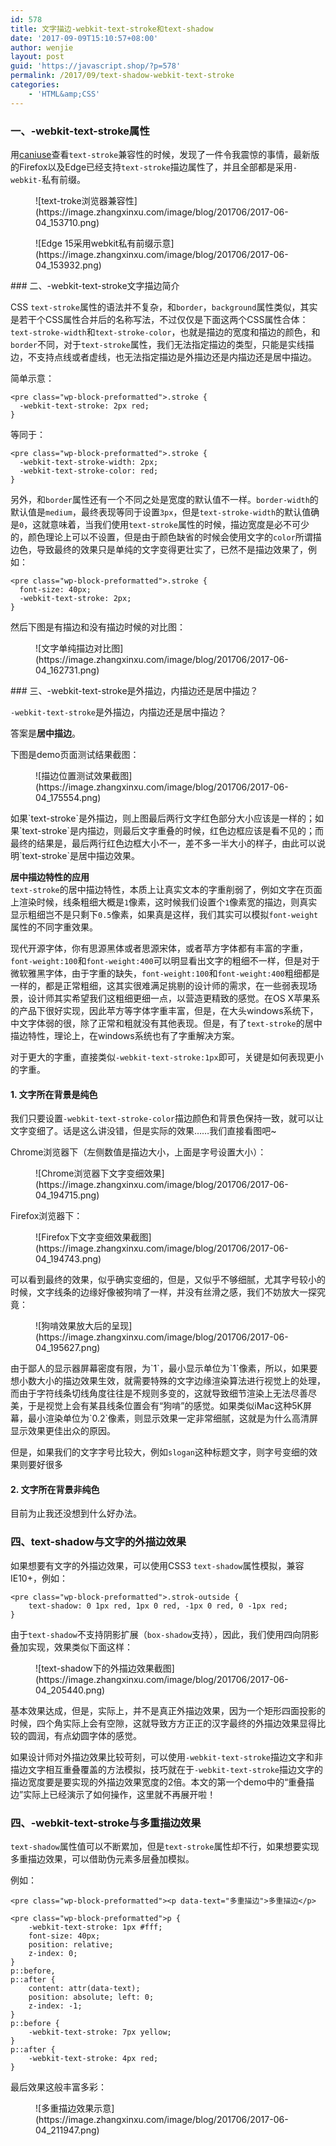 ```yaml
---
id: 578
title: 文字描边-webkit-text-stroke和text-shadow
date: '2017-09-09T15:10:57+08:00'
author: wenjie
layout: post
guid: 'https://javascript.shop/?p=578'
permalink: /2017/09/text-shadow-webkit-text-stroke
categories:
    - 'HTML&amp;CSS'
---
```


### 一、-webkit-text-stroke属性

用[caniuse](http://caniuse.com/#search=text-stroke)查看`text-stroke`兼容性的时候，发现了一件令我震惊的事情，最新版的Firefox以及Edge已经支持`text-stroke`描边属性了，并且全部都是采用`-webkit-`私有前缀。

<figure class="wp-block-image">![text-troke浏览器兼容性](https://image.zhangxinxu.com/image/blog/201706/2017-06-04_153710.png)</figure><figure class="wp-block-image">![Edge 15采用webkit私有前缀示意](https://image.zhangxinxu.com/image/blog/201706/2017-06-04_153932.png)</figure>### 二、-webkit-text-stroke文字描边简介

CSS `text-stroke`属性的语法并不复杂，和`border`，`background`属性类似，其实是若干个CSS属性合并后的名称写法，不过仅仅是下面这两个CSS属性合体：`text-stroke-width`和`text-stroke-color`，也就是描边的宽度和描边的颜色，和`border`不同，对于`text-stroke`属性，我们无法指定描边的类型，只能是实线描边，不支持点线或者虚线，也无法指定描边是外描边还是内描边还是居中描边。

简单示意：

```
<pre class="wp-block-preformatted">.stroke {
  -webkit-text-stroke: 2px red;
}
```

等同于：

```
<pre class="wp-block-preformatted">.stroke {
  -webkit-text-stroke-width: 2px;
  -webkit-text-stroke-color: red;
}
```

另外，和`border`属性还有一个不同之处是宽度的默认值不一样。`border-width`的默认值是`medium`，最终表现等同于设置`3px`，但是`text-stroke-width`的默认值确是`0`，这就意味着，当我们使用`text-stroke`属性的时候，描边宽度是必不可少的，颜色理论上可以不设置，但是由于颜色缺省的时候会使用文字的`color`所谓描边色，导致最终的效果只是单纯的文字变得更壮实了，已然不是描边效果了，例如：

```
<pre class="wp-block-preformatted">.stroke {
  font-size: 40px;
  -webkit-text-stroke: 2px;
}
```

然后下图是有描边和没有描边时候的对比图：

<figure class="wp-block-image">![文字单纯描边对比图](https://image.zhangxinxu.com/image/blog/201706/2017-06-04_162731.png)</figure>### 三、-webkit-text-stroke是外描边，内描边还是居中描边？

`-webkit-text-stroke`是外描边，内描边还是居中描边？

答案是**居中描边**。

下图是demo页面测试结果截图：

<figure class="wp-block-image">![描边位置测试效果截图](https://image.zhangxinxu.com/image/blog/201706/2017-06-04_175554.png)</figure>如果`text-stroke`是外描边，则上图最后两行文字红色部分大小应该是一样的；如果`text-stroke`是内描边，则最后文字重叠的时候，红色边框应该是看不见的；而最终的结果是，最后两行红色边框大小不一，差不多一半大小的样子，由此可以说明`text-stroke`是居中描边效果。

**居中描边特性的应用**  
`text-stroke`的居中描边特性，本质上让真实文本的字重削弱了，例如文字在页面上渲染时候，线条粗细大概是`1`像素，这时候我们设置个`1`像素宽的描边，则真实显示粗细岂不是只剩下`0.5`像素，如果真是这样，我们其实可以模拟`font-weight`属性的不同字重效果。

现代开源字体，你有思源黑体或者思源宋体，或者苹方字体都有丰富的字重，`font-weight:100`和`font-weight:400`可以明显看出文字的粗细不一样，但是对于微软雅黑字体，由于字重的缺失，`font-weight:100`和`font-weight:400`粗细都是一样的，都是正常粗细，这其实很难满足挑剔的设计师的需求，在一些弱表现场景，设计师其实希望我们这粗细更细一点，以营造更精致的感觉。在OS X苹果系的产品下很好实现，因此苹方等字体字重丰富，但是，在大头windows系统下，中文字体弱的很，除了正常和粗就没有其他表现。但是，有了`text-stroke`的居中描边特性，理论上，在windows系统也有了字重解决方案。

对于更大的字重，直接类似`-webkit-text-stroke:1px`即可，关键是如何表现更小的字重。

#### 1. 文字所在背景是纯色

我们只要设置`-webkit-text-stroke-color`描边颜色和背景色保持一致，就可以让文字变细了。话是这么讲没错，但是实际的效果……我们直接看图吧~

Chrome浏览器下（左侧数值是描边大小，上面是字号设置大小）：

<figure class="wp-block-image">![Chrome浏览器下文字变细效果](https://image.zhangxinxu.com/image/blog/201706/2017-06-04_194715.png)</figure>Firefox浏览器下：

<figure class="wp-block-image">![Firefox下文字变细效果截图](https://image.zhangxinxu.com/image/blog/201706/2017-06-04_194743.png)</figure>可以看到最终的效果，似乎确实变细的，但是，又似乎不够细腻，尤其字号较小的时候，文字线条的边缘好像被狗啃了一样，并没有丝滑之感，我们不妨放大一探究竟：

<figure class="wp-block-image">![狗啃效果放大后的呈现](https://image.zhangxinxu.com/image/blog/201706/2017-06-04_195627.png)</figure>由于鄙人的显示器屏幕密度有限，为`1`，最小显示单位为`1`像素，所以，如果要想小数大小的描边效果生效，就需要特殊的文字边缘渲染算法进行视觉上的处理，而由于字符线条切线角度往往是不规则多变的，这就导致细节渲染上无法尽善尽美，于是视觉上会有某县线条位置会有“狗啃”的感觉。如果类似iMac这种5K屏幕，最小渲染单位为`0.2`像素，则显示效果一定非常细腻，这就是为什么高清屏显示效果更佳出众的原因。

但是，如果我们的文字字号比较大，例如`slogan`这种标题文字，则字号变细的效果则要好很多

#### 2. 文字所在背景非纯色

目前为止我还没想到什么好办法。

### 四、text-shadow与文字的外描边效果

如果想要有文字的外描边效果，可以使用CSS3 `text-shadow`属性模拟，兼容IE10+，例如：

```
<pre class="wp-block-preformatted">.strok-outside {
    text-shadow: 0 1px red, 1px 0 red, -1px 0 red, 0 -1px red;
}
```

由于`text-shadow`不支持阴影扩展（`box-shadow`支持），因此，我们使用四向阴影叠加实现，效果类似下面这样：

<figure class="wp-block-image">![text-shadow下的外描边效果截图](https://image.zhangxinxu.com/image/blog/201706/2017-06-04_205440.png)</figure>基本效果达成，但是，实际上，并不是真正外描边效果，因为一个矩形四面投影的时候，四个角实际上会有空隙，这就导致方方正正的汉字最终的外描边效果显得比较的圆润，有点幼圆字体的感觉。

如果设计师对外描边效果比较苛刻，可以使用`-webkit-text-stroke`描边文字和非描边文字相互重叠覆盖的方法模拟，技巧就在于`-webkit-text-stroke`描边文字的描边宽度要是要实现的外描边效果宽度的2倍。本文的第一个demo中的“重叠描边”实际上已经演示了如何操作，这里就不再展开啦！

### 四、-webkit-text-stroke与多重描边效果

`text-shadow`属性值可以不断累加，但是`text-stroke`属性却不行，如果想要实现多重描边效果，可以借助伪元素多层叠加模拟。

例如：

```
<pre class="wp-block-preformatted"><p data-text="多重描边">多重描边</p>
```

```
<pre class="wp-block-preformatted">p {
    -webkit-text-stroke: 1px #fff;
    font-size: 40px;
    position: relative;
    z-index: 0;
}
p::before,
p::after {
    content: attr(data-text);
    position: absolute; left: 0;
    z-index: -1;
}
p::before {
    -webkit-text-stroke: 7px yellow;
}
p::after {
    -webkit-text-stroke: 4px red;
}
```

最后效果这般丰富多彩：

<figure class="wp-block-image">![多重描边效果示意](https://image.zhangxinxu.com/image/blog/201706/2017-06-04_211947.png)</figure>